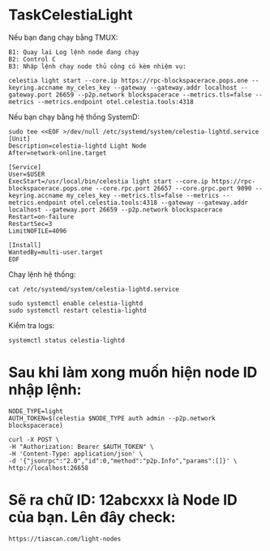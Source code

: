 # TaskCelestiaLight

Nếu bạn đang chạy bằng TMUX:

    B1: Quay lại Log lệnh node đang chạy
    B2: Control C
    B3: Nhập lệnh chạy node thủ công có kèm nhiệm vụ:
    
    celestia light start --core.ip https://rpc-blockspacerace.pops.one --keyring.accname my_celes_key --gateway --gateway.addr localhost --gateway.port 26659 --p2p.network blockspacerace --metrics.tls=false --metrics --metrics.endpoint otel.celestia.tools:4318
    
    
Nếu bạn chạy bằng hệ thống SystemD:

    sudo tee <<EOF >/dev/null /etc/systemd/system/celestia-lightd.service
    [Unit]
    Description=celestia-lightd Light Node
    After=network-online.target

    [Service]
    User=$USER
    ExecStart=/usr/local/bin/celestia light start --core.ip https://rpc-blockspacerace.pops.one --core.rpc.port 26657 --core.grpc.port 9090 --keyring.accname my_celes_key --metrics.tls=false --metrics --metrics.endpoint otel.celestia.tools:4318 --gateway --gateway.addr localhost --gateway.port 26659 --p2p.network blockspacerace
    Restart=on-failure
    RestartSec=3
    LimitNOFILE=4096

    [Install]
    WantedBy=multi-user.target
    EOF
    
Chạy lệnh hệ thống:
  
    cat /etc/systemd/system/celestia-lightd.service
    
    sudo systemctl enable celestia-lightd
    sudo systemctl restart celestia-lightd
    
Kiểm tra logs:

    systemctl status celestia-lightd

# Sau khi làm xong muốn hiện node ID nhập lệnh:

    NODE_TYPE=light
    AUTH_TOKEN=$(celestia $NODE_TYPE auth admin --p2p.network blockspacerace)

    curl -X POST \
    -H "Authorization: Bearer $AUTH_TOKEN" \
    -H 'Content-Type: application/json' \
    -d '{"jsonrpc":"2.0","id":0,"method":"p2p.Info","params":[]}' \
    http://localhost:26658
    
# Sẽ ra chữ ID: 12abcxxx là Node ID của bạn. Lên đây check:

    https://tiascan.com/light-nodes
    

